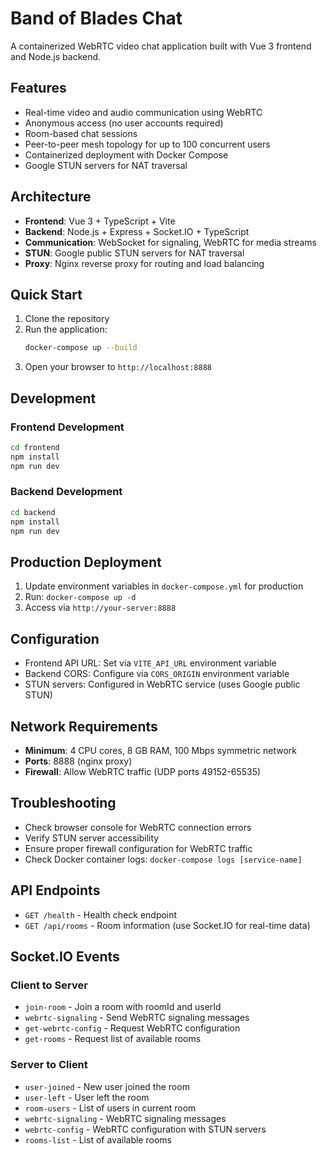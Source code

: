 # Band of Blades Chat

A containerized WebRTC video chat application built with Vue 3 frontend and Node.js backend.

## Features

- Real-time video and audio communication using WebRTC
- Anonymous access (no user accounts required)
- Room-based chat sessions
- Peer-to-peer mesh topology for up to 100 concurrent users
- Containerized deployment with Docker Compose
- Google STUN servers for NAT traversal

## Architecture

- **Frontend**: Vue 3 + TypeScript + Vite
- **Backend**: Node.js + Express + Socket.IO + TypeScript
- **Communication**: WebSocket for signaling, WebRTC for media streams
- **STUN**: Google public STUN servers for NAT traversal
- **Proxy**: Nginx reverse proxy for routing and load balancing

## Quick Start

1. Clone the repository
2. Run the application:
   ```bash
   docker-compose up --build
   ```
3. Open your browser to `http://localhost:8888`

## Development

### Frontend Development
```bash
cd frontend
npm install
npm run dev
```

### Backend Development
```bash
cd backend
npm install
npm run dev
```

## Production Deployment

1. Update environment variables in `docker-compose.yml` for production
2. Run: `docker-compose up -d`
3. Access via `http://your-server:8888`

## Configuration

- Frontend API URL: Set via `VITE_API_URL` environment variable
- Backend CORS: Configure via `CORS_ORIGIN` environment variable
- STUN servers: Configured in WebRTC service (uses Google public STUN)

## Network Requirements

- **Minimum**: 4 CPU cores, 8 GB RAM, 100 Mbps symmetric network
- **Ports**: 8888 (nginx proxy)
- **Firewall**: Allow WebRTC traffic (UDP ports 49152-65535)

## Troubleshooting

- Check browser console for WebRTC connection errors
- Verify STUN server accessibility
- Ensure proper firewall configuration for WebRTC traffic
- Check Docker container logs: `docker-compose logs [service-name]`

## API Endpoints

- `GET /health` - Health check endpoint
- `GET /api/rooms` - Room information (use Socket.IO for real-time data)

## Socket.IO Events

### Client to Server
- `join-room` - Join a room with roomId and userId
- `webrtc-signaling` - Send WebRTC signaling messages
- `get-webrtc-config` - Request WebRTC configuration
- `get-rooms` - Request list of available rooms

### Server to Client
- `user-joined` - New user joined the room
- `user-left` - User left the room
- `room-users` - List of users in current room
- `webrtc-signaling` - WebRTC signaling messages
- `webrtc-config` - WebRTC configuration with STUN servers
- `rooms-list` - List of available rooms
